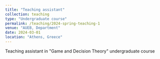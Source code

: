```yaml
---
title: "Teaching assistant"
collection: teaching
type: "Undergraduate course"
permalink: /teaching/2024-spring-teaching-1
venue: "AUEB, Department"
date: 2024-03-01
location: "Athens, Greece"
---
```


Teaching assistant in "Game and Decision Theory" undergraduate course